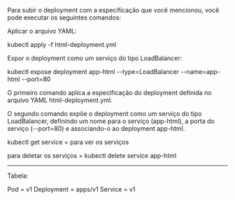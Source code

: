 Para subir o deployment com a especificação que você mencionou, você pode executar os seguintes comandos:

Aplicar o arquivo YAML:

kubectl apply -f html-deployment.yml


Expor o deployment como um serviço do tipo LoadBalancer:

kubectl expose deployment app-html --type=LoadBalancer --name=app-html --port=80


O primeiro comando aplica a especificação do deployment definida no arquivo YAML html-deployment.yml.

O segundo comando expõe o deployment como um serviço do tipo LoadBalancer, definindo um nome para o serviço (app-html), a porta do serviço (--port=80) e associando-o ao deployment app-html.


kubectl get service    =    para  ver os serviços


para deletar os serviços     =    kubectl delete service app-html



--------------------------------------------------------------------------------------------------------------


Tabela:

Pod = v1
Deployment = apps/v1
Service = v1